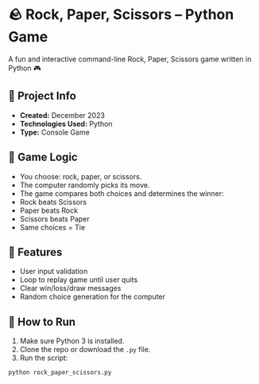 # 🪨 Rock, Paper, Scissors – Python Game

A fun and interactive command-line Rock, Paper, Scissors game written in Python 🎮

## 📌 Project Info

- **Created:** December 2023  
- **Technologies Used:** Python  
- **Type:** Console Game  

## 🧠 Game Logic
- You choose: rock, paper, or scissors.
- The computer randomly picks its move.
- The game compares both choices and determines the winner:
- Rock beats Scissors
- Paper beats Rock
- Scissors beats Paper
- Same choices = Tie

## 🏁 Features
- User input validation
- Loop to replay game until user quits
- Clear win/loss/draw messages
- Random choice generation for the computer

## 🚀 How to Run

1. Make sure Python 3 is installed.
2. Clone the repo or download the `.py` file.
3. Run the script:

```bash
python rock_paper_scissors.py 

